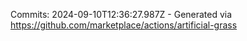 Commits: 2024-09-10T12:36:27.987Z - Generated via https://github.com/marketplace/actions/artificial-grass
<br>
